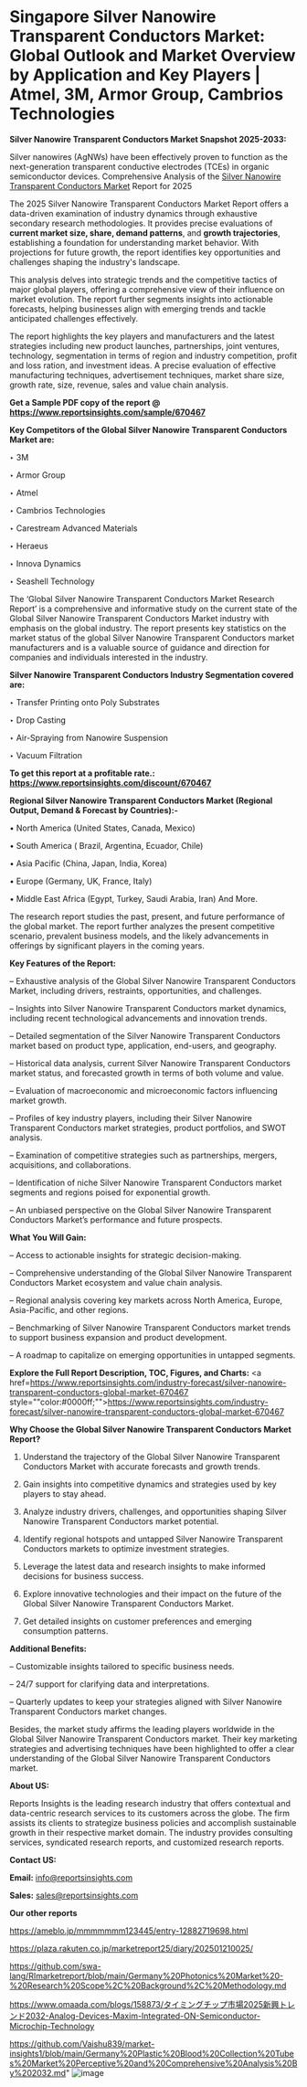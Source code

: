 # Singapore Silver Nanowire Transparent Conductors Market: Global Outlook and Market Overview by Application and Key Players | Atmel, 3M, Armor Group, Cambrios Technologies

<strong>Silver Nanowire Transparent Conductors Market Snapshot 2025-2033:</strong>

Silver nanowires (AgNWs) have been effectively proven to function as the next-generation transparent conductive electrodes (TCEs) in organic semiconductor devices. Comprehensive Analysis of the <a href=https://www.reportsinsights.com/sample/670467>Silver Nanowire Transparent Conductors Market</a> Report for 2025

The 2025 Silver Nanowire Transparent Conductors Market Report offers a data-driven examination of industry dynamics through exhaustive secondary research methodologies. It provides precise evaluations of <strong>current market size, share, demand patterns</strong>, and <strong>growth trajectories</strong>, establishing a foundation for understanding market behavior. With projections for future growth, the report identifies key opportunities and challenges shaping the industry's landscape.

This analysis delves into strategic trends and the competitive tactics of major global players, offering a comprehensive view of their influence on market evolution. The report further segments insights into actionable forecasts, helping businesses align with emerging trends and tackle anticipated challenges effectively.

The report highlights the key players and manufacturers and the latest strategies including new product launches, partnerships, joint ventures, technology, segmentation in terms of region and industry competition, profit and loss ration, and investment ideas. A precise evaluation of effective manufacturing techniques, advertisement techniques, market share size, growth rate, size, revenue, sales and value chain analysis.

<strong>Get a Sample PDF copy of the report @ <a href=https://www.reportsinsights.com/sample/670467 style=color:#0000ff;>https://www.reportsinsights.com/sample/670467</a></strong>

<strong>Key Competitors of the Global Silver Nanowire Transparent Conductors Market are:</strong>

‣ 3M

‣ Armor Group

‣ Atmel

‣ Cambrios Technologies

‣ Carestream Advanced Materials

‣ Heraeus

‣ Innova Dynamics

‣ Seashell Technology

The ‘Global Silver Nanowire Transparent Conductors Market Research Report’ is a comprehensive and informative study on the current state of the Global Silver Nanowire Transparent Conductors Market industry with emphasis on the global industry. The report presents key statistics on the market status of the global Silver Nanowire Transparent Conductors market manufacturers and is a valuable source of guidance and direction for companies and individuals interested in the industry.

<strong>Silver Nanowire Transparent Conductors Industry Segmentation covered are:</strong>

‣ Transfer Printing onto Poly Substrates

‣ Drop Casting

‣ Air-Spraying from Nanowire Suspension

‣ Vacuum Filtration

<strong>To get this report at a profitable rate.: <a href=https://www.reportsinsights.com/discount/670467 style=color:#0000ff;>https://www.reportsinsights.com/discount/670467</a></strong>

<strong>Regional Silver Nanowire Transparent Conductors Market (Regional Output, Demand &amp; Forecast by Countries):-</strong>

• North America (United States, Canada, Mexico)

• South America ( Brazil, Argentina, Ecuador, Chile)

• Asia Pacific (China, Japan, India, Korea)

• Europe (Germany, UK, France, Italy)

• Middle East Africa (Egypt, Turkey, Saudi Arabia, Iran) And More.

The research report studies the past, present, and future performance of the global market. The report further analyzes the present competitive scenario, prevalent business models, and the likely advancements in offerings by significant players in the coming years.

<strong>Key Features of the Report:</strong>

– Exhaustive analysis of the Global Silver Nanowire Transparent Conductors Market, including drivers, restraints, opportunities, and challenges.

– Insights into Silver Nanowire Transparent Conductors market dynamics, including recent technological advancements and innovation trends.

– Detailed segmentation of the Silver Nanowire Transparent Conductors market based on product type, application, end-users, and geography.

– Historical data analysis, current Silver Nanowire Transparent Conductors market status, and forecasted growth in terms of both volume and value.

– Evaluation of macroeconomic and microeconomic factors influencing market growth.

– Profiles of key industry players, including their Silver Nanowire Transparent Conductors market strategies, product portfolios, and SWOT analysis.

– Examination of competitive strategies such as partnerships, mergers, acquisitions, and collaborations.

– Identification of niche Silver Nanowire Transparent Conductors market segments and regions poised for exponential growth.

– An unbiased perspective on the Global Silver Nanowire Transparent Conductors Market’s performance and future prospects.

<strong>What You Will Gain:</strong>

– Access to actionable insights for strategic decision-making.

– Comprehensive understanding of the Global Silver Nanowire Transparent Conductors Market ecosystem and value chain analysis.

– Regional analysis covering key markets across North America, Europe, Asia-Pacific, and other regions.

– Benchmarking of Silver Nanowire Transparent Conductors market trends to support business expansion and product development.

– A roadmap to capitalize on emerging opportunities in untapped segments.

<strong>Explore the Full Report Description, TOC, Figures, and Charts:</strong>
<a href=https://www.reportsinsights.com/industry-forecast/silver-nanowire-transparent-conductors-global-market-670467 style=""color:#0000ff;"">https://www.reportsinsights.com/industry-forecast/silver-nanowire-transparent-conductors-global-market-670467</a>

<strong>Why Choose the Global Silver Nanowire Transparent Conductors Market Report?</strong>

1. Understand the trajectory of the Global Silver Nanowire Transparent Conductors Market with accurate forecasts and growth trends.

2. Gain insights into competitive dynamics and strategies used by key players to stay ahead.

3. Analyze industry drivers, challenges, and opportunities shaping Silver Nanowire Transparent Conductors market potential.

4. Identify regional hotspots and untapped Silver Nanowire Transparent Conductors markets to optimize investment strategies.

5. Leverage the latest data and research insights to make informed decisions for business success.

6. Explore innovative technologies and their impact on the future of the Global Silver Nanowire Transparent Conductors Market.

7. Get detailed insights on customer preferences and emerging consumption patterns.

<strong>Additional Benefits:</strong>

– Customizable insights tailored to specific business needs.

– 24/7 support for clarifying data and interpretations.

– Quarterly updates to keep your strategies aligned with Silver Nanowire Transparent Conductors market changes.

Besides, the market study affirms the leading players worldwide in the Global Silver Nanowire Transparent Conductors market. Their key marketing strategies and advertising techniques have been highlighted to offer a clear understanding of the Global Silver Nanowire Transparent Conductors market.

<strong><strong>About US</strong>:</strong>

Reports Insights is the leading research industry that offers contextual and data-centric research services to its customers across the globe. The firm assists its clients to strategize business policies and accomplish sustainable growth in their respective market domain. The industry provides consulting services, syndicated research reports, and customized research reports.

<strong>Contact US:</strong>

<p class=><b>Email:</b> <a href=mailto:info@reportsinsights.com>info@reportsinsights.com</a></p>
<p class=><b>Sales:</b> <a href=mailto:sales@reportsinsights.com>sales@reportsinsights.com</a></p>

<strong>Our other reports</strong>

<a href=https://ameblo.jp/mmmmmmm123445/entry-12882719698.html>https://ameblo.jp/mmmmmmm123445/entry-12882719698.html</a>

<a href=https://plaza.rakuten.co.jp/marketreport25/diary/202501210025/>https://plaza.rakuten.co.jp/marketreport25/diary/202501210025/</a>

<a href=https://github.com/swa-lang/RImarketreport/blob/main/Germany%20Photonics%20Market%20-%20Research%20Scope%2C%20Background%2C%20Methodology.md>https://github.com/swa-lang/RImarketreport/blob/main/Germany%20Photonics%20Market%20-%20Research%20Scope%2C%20Background%2C%20Methodology.md</a>

<a href=https://www.omaada.com/blogs/158873/タイミングチップ市場2025新興トレンド2032-Analog-Devices-Maxim-Integrated-ON-Semiconductor-Microchip-Technology>https://www.omaada.com/blogs/158873/タイミングチップ市場2025新興トレンド2032-Analog-Devices-Maxim-Integrated-ON-Semiconductor-Microchip-Technology</a>

<a href=https://github.com/Vaishu839/market-insights1/blob/main/Germany%20Plastic%20Blood%20Collection%20Tubes%20Market%20Perceptive%20and%20Comprehensive%20Analysis%20By%202032.md>https://github.com/Vaishu839/market-insights1/blob/main/Germany%20Plastic%20Blood%20Collection%20Tubes%20Market%20Perceptive%20and%20Comprehensive%20Analysis%20By%202032.md</a>"
![image](https://github.com/user-attachments/assets/bdbc1910-0b2d-40d8-9fb0-0104056a4708)

